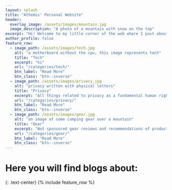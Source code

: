 ```yaml
---
layout: splash
title: "Athemis' Personal Website"
header:
  overlay_image: /assets/images/mountain.jpg
  image_description: "A photo of a mountain with snow on the top"
excerpt: "Hi! Welcome to my little corner of the web where I post about a wide variety of topics that I'm passionate about."
author_profile: false
feature_row:
  - image_path: /assets/images/tech.jpg
    alt: "a motherboard without the cpu, this image represents tech"
    title: "Tech"
    excerpt: "hi"
    url: "/categories/tech/"
    btn_label: "Read More"
    btn_class: "btn--inverse"
  - image_path: /assets/images/privacy.jpg
    alt: "privacy written with physical letters"
    title: "Privacy"
    excerpt: "All things related to privacy as a fundamental human right especially in the digital age"
    url: "/categories/privacy/"
    btn_label: "Read More"
    btn_class: "btn--inverse"
  - image_path: /assets/images/gear.jpg
    alt: "an image of some camping gear over a mountain"
    title: "Gear"
    excerpt: "Not sponsored gear reviews and recommendations of products I owned or have owned, spanning different categories like camping, photography, EDC, stationary, travel, etc"
    url: "/categories/gear/"
    btn_label: "Read More"
    btn_class: "btn--inverse"
---
```


# Here you will find blogs about:

{: .text-center}
{% include feature_row %}

<script src='https://storage.ko-fi.com/cdn/scripts/overlay-widget.js'></script>
<script>
  kofiWidgetOverlay.draw('athem1s', {
    'type': 'floating-chat',
    'floating-chat.donateButton.text': 'Support me',
    'floating-chat.donateButton.background-color': '#00b9fe',
    'floating-chat.donateButton.text-color': '#fff'
  });
</script>
